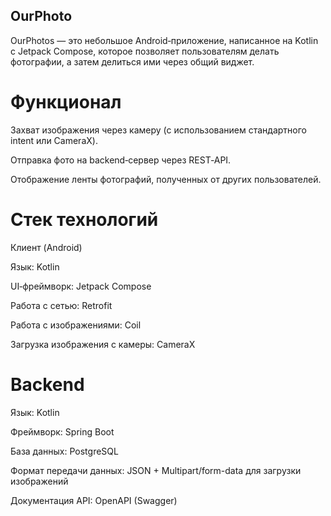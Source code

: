 ## OurPhoto
OurPhotos — это небольшое Android‑приложение, написанное на Kotlin с Jetpack Compose, которое позволяет пользователям делать фотографии, а затем делиться ими через общий виджет.

# Функционал
Захват изображения через камеру (с использованием стандартного intent или CameraX).

Отправка фото на backend‑сервер через REST‑API.

Отображение ленты фотографий, полученных от других пользователей.

# Стек технологий

Клиент (Android)

Язык: Kotlin

UI‑фреймворк: Jetpack Compose

Работа с сетью: Retrofit

Работа с изображениями: Coil

Загрузка изображения с камеры: CameraX

# Backend

Язык: Kotlin

Фреймворк: Spring Boot

База данных: PostgreSQL

Формат передачи данных: JSON + Multipart/form-data для загрузки изображений

Документация API: OpenAPI (Swagger)
